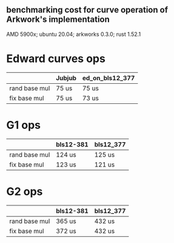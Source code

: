 benchmarking cost for curve operation of Arkwork's implementation
------
AMD 5900x; ubuntu 20.04; arkworks 0.3.0; rust 1.52.1

# Edward curves ops

|   |  Jubjub | ed_on_bls12_377|
|:---|---| --- |
| rand base mul  |  75 us  | 75 us|
| fix base mul | 75 us  | 73 us |

# G1 ops

|   |  bls12-381 | bls12_377|
|:---|---| --- |
| rand base mul  |  124 us  | 125 us|
| fix base mul | 123 us  | 121 us |

# G2 ops

|   |  bls12-381 | bls12_377|
|:---|---| --- |
| rand base mul  |  365 us  | 432 us|
| fix base mul | 372 us  | 432 us |

